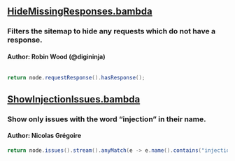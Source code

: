 <!--
*** AUTO-GENERATED FILE ***
This file is auto-generated by BambdaChecker.
Please do not manually edit this file, or include any changes to this file in pull requests.
-->
## [HideMissingResponses.bambda](https://github.com/PortSwigger/bambdas/blob/main/Filter/SiteMap/HideMissingResponses.bambda)
### Filters the sitemap to hide any requests which do not have a response.
#### Author: Robin Wood (@digininja)
```java

return node.requestResponse().hasResponse();

```
## [ShowInjectionIssues.bambda](https://github.com/PortSwigger/bambdas/blob/main/Filter/SiteMap/ShowInjectionIssues.bambda)
### Show only issues with the word “injection” in their name.
#### Author: Nicolas Grégoire
```java
return node.issues().stream().anyMatch(e -> e.name().contains("injection"));

```
